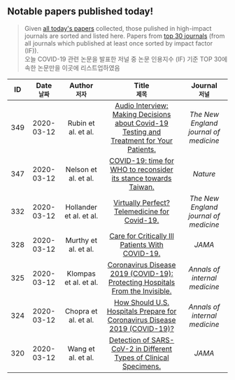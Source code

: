 ## Notable papers published today!

> Given [all today's papers](./allpapers.md) collected, those pulished in high-impact journals are sorted and listed here.
> Papers from [top 30 journals](./topj.md) (from all journals which published at least once sorted by impact factor (IF)).<br />
  오늘 COVID-19 관련 논문을 발표한 저널 중 논문 인용지수 (IF) 기준 TOP 30에 속한 논문만을 이곳에 리스트업하였음
  
|**ID** |**Date <br /><sub>날짜</sub>**|**Author <br /><sub>저자</sub>**| **Title <br /><sub>제목</sub>**| **Journal<br /><sub>저널</sub>** |
|:---:|:---:|:---:|:---------------:|:---:|
|349| 2020-03-12|  Rubin et al. et al.|  [Audio Interview: Making Decisions about Covid-19 Testing and Treatment for Your Patients.](https://www.ncbi.nlm.nih.gov/pubmed/32160684)|  *The New England journal of medicine*| 
|347| 2020-03-12|  Nelson et al. et al.|  [COVID-19: time for WHO to reconsider its stance towards Taiwan.](https://www.ncbi.nlm.nih.gov/pubmed/32157235)|  *Nature*| 
|332| 2020-03-12|  Hollander et al. et al.|  [Virtually Perfect? Telemedicine for Covid-19.](https://www.ncbi.nlm.nih.gov/pubmed/32160451)|  *The New England journal of medicine*| 
|328| 2020-03-12|  Murthy et al. et al.|  [Care for Critically Ill Patients With COVID-19.](https://www.ncbi.nlm.nih.gov/pubmed/32159735)|  *JAMA*| 
|325| 2020-03-12|  Klompas et al. et al.|  [Coronavirus Disease 2019 (COVID-19): Protecting Hospitals From the Invisible.](https://www.ncbi.nlm.nih.gov/pubmed/32160299)|  *Annals of internal medicine*| 
|324| 2020-03-12|  Chopra et al. et al.|  [How Should U.S. Hospitals Prepare for Coronavirus Disease 2019 (COVID-19)?](https://www.ncbi.nlm.nih.gov/pubmed/32160273)|  *Annals of internal medicine*| 
|320| 2020-03-12|  Wang et al. et al.|  [Detection of SARS-CoV-2 in Different Types of Clinical Specimens.](https://www.ncbi.nlm.nih.gov/pubmed/32159775)|  *JAMA*| 
